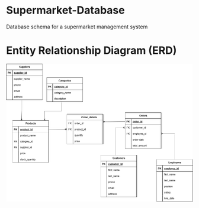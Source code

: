 # Supermarket-Database
Database schema for a supermarket management system

# Entity Relationship Diagram (ERD)

![Supermarket ERD](supermarket_db_erd.drawio.png)
